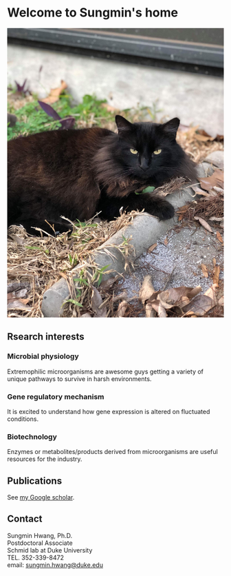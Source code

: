 # Welcome to Sungmin's home

![Image](https://github.com/sungminhwang-duke/home/blob/master/IMG_1452.jpg)


## Rsearch interests

### Microbial physiology
Extremophilic microorganisms are awesome guys getting a variety of unique pathways to survive in harsh environments.

### Gene regulatory mechanism
It is excited to understand how gene expression is altered on fluctuated conditions.

### Biotechnology
Enzymes or metabolites/products derived from microorganisms are useful resources for the industry.


## Publications
See [my Google scholar](https://scholar.google.com/citations?user=gFb4U-0AAAAJ&hl=en).


## Contact
Sungmin Hwang, Ph.D. <br>
Postdoctoral Associate <br>
Schmid lab at Duke University <br>
TEL. 352-339-8472 <br>
email: sungmin.hwang@duke.edu <br>
